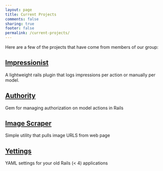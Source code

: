 ```yaml
---
layout: page
title: Current Projects
comments: false
sharing: true
footer: false
permalink: /current-projects/
---
```


Here are a few of the projects that have come from members of our group:

## [Impressionist](https://rubygems.org/gems/impressionist)

A lightweight rails plugin that logs impressions per action or manually per model.

## [Authority](https://rubygems.org/gems/authority)

Gem for managing authorization on model actions in Rails

## [Image Scraper](https://rubygems.org/gems/image_scraper)

Simple utility that pulls image URLS from web page

## [Yettings](https://rubygems.org/gems/yettings)

YAML settings for your old Rails (< 4) applications
